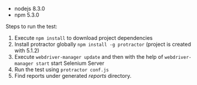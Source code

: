- nodejs 8.3.0
- npm 5.3.0

Steps to run the test:
1. Execute `npm install` to download project dependencies
2. Install protractor globally `npm install -g protractor` (project is created with 5.1.2)
3. Execute `webdriver-manager update` and then with the help of `webdriver-manager start` start Selenium Server 
4. Run the test using `protractor conf.js`
5. Find reports under generated _reports_ directory.

